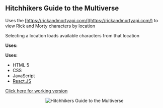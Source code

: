 ## Hitchhikers Guide to the Multiverse

Uses the [https://rickandmortyapi.com/](https://rickandmortyapi.com/) to view Rick and Morty characters by location

Selecting a location loads available characters from that location

<p><strong>Uses:</strong></p>

<p><strong>Uses:</strong></p>
<ul>
  <li>HTML 5</li>
  <li>CSS</li>
  <li>JavaScript</li>
  <li><a href="http://reactjs.org">React.JS</a></li>
</ul>

[Click here for working version](http://vague-yarn.surge.sh)

<p align="center">
  <img src="https://res.cloudinary.com/christerrazas-info/image/upload/v1544385679/hgttmvAnimation.gif" alt="Hitchhikers Guide to the Multiverse" />  
</p>
